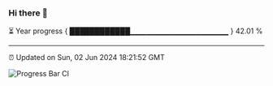### Hi there 👋

⏳ Year progress { ████████████▁▁▁▁▁▁▁▁▁▁▁▁▁▁▁▁▁▁ } 42.01 %

---

⏰ Updated on Sun, 02 Jun 2024 18:21:52 GMT

![Progress Bar CI](https://github.com/liununu/liununu/workflows/Progress%20Bar%20CI/badge.svg)
